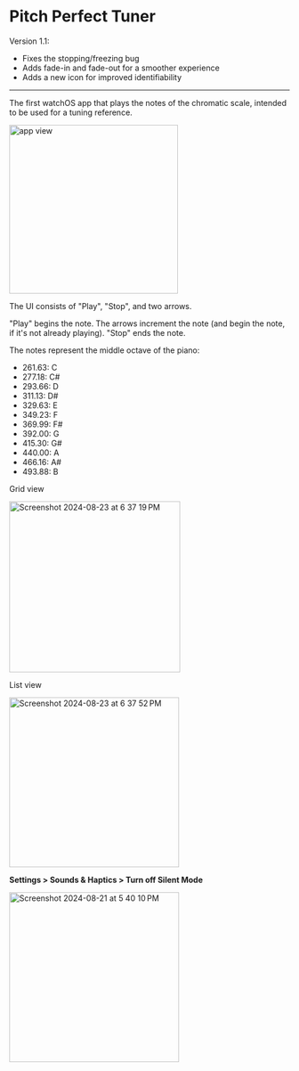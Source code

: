 # Pitch Perfect Tuner

Version 1.1: 
- Fixes the stopping/freezing bug
- Adds fade-in and fade-out for a smoother experience
- Adds a new icon for improved identifiability
  
__________________________________________________________________________________________________________________________________________________________________________________________________________________
The first watchOS app that plays the notes of the chromatic scale, intended to be used for a tuning reference. 

<img width="303" alt="app view" src="https://github.com/user-attachments/assets/86b089f8-9a27-4d3e-a731-79fd5c170175">

The UI consists of "Play", "Stop", and two arrows. 

"Play" begins the note. The arrows increment the note (and begin the note, if it's not already playing). "Stop" ends the note.

The notes represent the middle octave of the piano:

- 261.63: C
- 277.18: C#
- 293.66: D
- 311.13: D#
- 329.63: E
- 349.23: F
- 369.99: F#
- 392.00: G
- 415.30: G#
- 440.00: A
- 466.16: A#
- 493.88: B

Grid view

<img width="307" alt="Screenshot 2024-08-23 at 6 37 19 PM" src="https://github.com/user-attachments/assets/93e91812-50a9-44d8-8211-1c32fdb46a0a">

List view

<img width="305" alt="Screenshot 2024-08-23 at 6 37 52 PM" src="https://github.com/user-attachments/assets/337fb0a8-caa6-49e2-a68b-32e63b25b612">

**Settings > Sounds & Haptics > Turn off Silent Mode**

<img width="305" alt="Screenshot 2024-08-21 at 5 40 10 PM" src="https://github.com/user-attachments/assets/c92d6ff7-4553-4ca1-809b-9e01f0d5cd7a">
